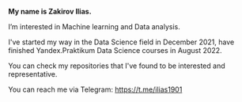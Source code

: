 **My name is Zakirov Ilias.**

I’m interested in Machine learning and Data analysis. 

I've started my way in the Data Science field in December 2021, have finished Yandex.Praktikum Data Science courses in August 2022. 

You can check my repositories that I've found to be interested and  representative.

You can reach me via Telegram:  https://t.me/ilias1901
